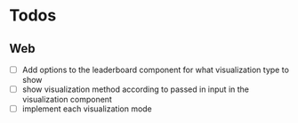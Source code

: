 # Todos

## Web

- [ ] Add options to the leaderboard component for what visualization type to show
- [ ] show visualization method according to passed in input in the visualization component
- [ ] implement each visualization mode
